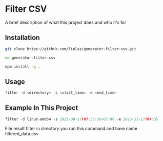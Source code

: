 
# Filter CSV

A brief description of what this project does and who it's for


## Installation

```bash
git clone https://github.com/linlaz/generator-filter-csv.git
```
```bash
cd generator-filter-csv
```
```bash
npm install -g .
```

    
## Usage

```javascript
filter -d <directory> -s <start_time> -e <end_time>
```

## Example In This Project

```javascript
filter -d linux-amd64 -s 2023-08-17T07:35:36+07:00 -e 2023-11-17T07:35:36+07:00
```

File result filter in directory you run this command and have name filtered_data.csv

